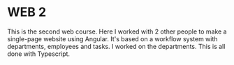 # WEB 2

This is the second web course. Here I worked with 2 other people to make a single-page website using Angular. It's based on a workflow system with departments, employees and tasks. I worked on the departments. This is all done with Typescript.
